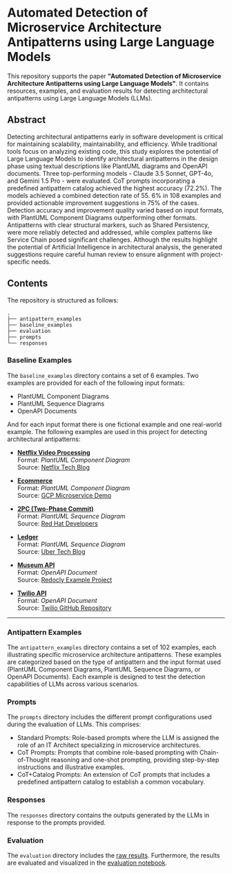 # Automated Detection of Microservice Architecture Antipatterns using Large Language Models
This repository supports the paper **"Automated Detection of Microservice Architecture Antipatterns using Large Language Models"**. It contains resources, examples, and evaluation results for detecting architectural antipatterns using Large Language Models (LLMs).

## Abstract
Detecting architectural antipatterns early in software development is critical for maintaining scalability, maintainability, and efficiency. While traditional tools focus on analyzing existing code, this study explores the potential of Large Language Models to identify architectural antipatterns in the design phase
using textual descriptions like PlantUML diagrams and OpenAPI documents. Three top-performing models - Claude 3.5 Sonnet, GPT-4o, and Gemini 1.5 Pro - were evaluated. CoT prompts incorporating a predefined antipattern catalog achieved the highest accuracy (72.2%). The models achieved a combined detection rate
of 55. 6% in 108 examples and provided actionable improvement suggestions in 75% of the cases. Detection accuracy and improvement quality varied based on input formats, with PlantUML Component Diagrams outperforming other formats. Antipatterns with clear structural markers, such as Shared Persistency, were more reliably detected and addressed, while complex patterns like Service Chain posed significant challenges. Although the results highlight the potential of Artificial Intelligence in architectural analysis, the generated suggestions require careful human review to ensure alignment with project-specific needs.

## Contents
The repository is structured as follows:
```plaintext
.
├── antipattern_examples
├── baseline_examples
├── evaluation
├── prompts
└── responses
```

### Baseline Examples
The `baseline_examples` directory contains a set of 6 examples. 
Two examples are provided for each of the following input formats:
- PlantUML Component Diagrams
- PlantUML Sequence Diagrams
- OpenAPI Documents

And for each input format there is one fictional example and one real-world example.
The following examples are used in this project for detecting architectural antipatterns:
- **[Netflix Video Processing](baseline_examples/netflix_video_processing.puml)**  
  Format: *PlantUML Component Diagram*  
  Source: [Netflix Tech Blog](https://netflixtechblog.com/rebuilding-netflix-video-processing-pipeline-with-microservices-4e5e6310e359)

- **[Ecommerce](baseline_examples/ecommerce.puml)**  
  Format: *PlantUML Component Diagram*  
  Source: [GCP Microservice Demo](https://github.com/GoogleCloudPlatform/microservices-demo)

- **[2PC (Two-Phase Commit)](baseline_examples/2pc.puml)**  
  Format: *PlantUML Sequence Diagram*  
  Source: [Red Hat Developers](https://developers.redhat.com/blog/2018/10/01/patterns-for-distributed-transactions-within-a-microservices-architecture#possible_solutions)

- **[Ledger](baseline_examples/ledger.puml)**  
  Format: *PlantUML Sequence Diagram*  
  Source: [Uber Tech Blog](https://www.uber.com/en-DE/blog/how-ledgerstore-supports-trillions-of-indexes/?uclick_id=93ac841a-6cee-4c7b-8cb5-63870bbcf4c7)

- **[Museum API](baseline_examples/museum.openapi.yaml)**  
  Format: *OpenAPI Document*  
  Source: [Redocly Example Project](https://github.com/Redocly/museum-openapi-example)

- **[Twilio API](baseline_examples/twilio.openapi.yaml)**  
  Format: *OpenAPI Document*  
  Source: [Twilio GitHub Repository](https://github.com/twilio/twilio-oai/blob/main/spec/yaml/twilio_voice_v1.yaml)

---
### Antipattern Examples
The `antipattern_examples` directory contains a set of 102 examples, each illustrating specific microservice architecture antipatterns. These examples are categorized based on the type of antipattern and the input format used (PlantUML Component Diagrams, PlantUML Sequence Diagrams, or OpenAPI Documents). Each example is designed to test the detection capabilities of LLMs across various scenarios.

### Prompts
The `prompts` directory includes the different prompt configurations used during the evaluation of LLMs. This comprises:
* Standard Prompts: Role-based prompts where the LLM is assigned the role of an IT Architect specializing in microservice architectures.
* CoT Prompts: Prompts that combine role-based prompting with Chain-of-Thought reasoning and one-shot prompting, providing step-by-step instructions and illustrative examples.
* CoT+Catalog Prompts: An extension of CoT prompts that includes a predefined antipattern catalog to establish a common vocabulary.

### Responses
The `responses` directory contains the outputs generated by the LLMs in response to the prompts provided.

### Evaluation
The `evaluation` directory includes the [raw results](evaluation/evaluation_results.csv).
Furthermore, the results are evaluated and visualized in the [evaluation notebook](evaluation/evaluation.ipynb).
